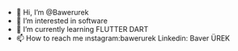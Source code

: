 - 👋 Hi, I’m @Bawerurek
- 👀 I’m interested in software
- 🌱 I’m currently learning FLUTTER DART 
- 📫 How to reach me ınstagram:bawerurek  Linkedin: Baver ÜREK

<!---
Bawerurek/Bawerurek is a ✨ special ✨ repository because its `README.md` (this file) appears on your GitHub profile.
You can click the Preview link to take a look at your changes.
--->
